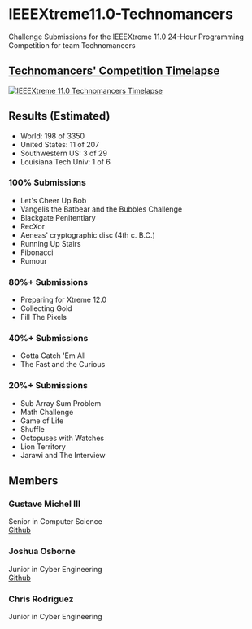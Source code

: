 # IEEEXtreme11.0-Technomancers
Challenge Submissions for the IEEEXtreme 11.0 24-Hour Programming Competition for team Technomancers

## [Technomancers' Competition Timelapse](http://www.youtube.com/watch?v=XJ8bWOpFlJM)
[![IEEEXtreme 11.0 Technomancers Timelapse](http://img.youtube.com/vi/XJ8bWOpFlJM/0.jpg)](http://www.youtube.com/watch?v=XJ8bWOpFlJM)

## Results (Estimated)
* World: 198 of 3350
* United States: 11 of 207
* Southwestern US: 3 of 29
* Louisiana Tech Univ: 1 of 6

### 100% Submissions
* Let's Cheer Up Bob
* Vangelis the Batbear and the Bubbles Challenge
* Blackgate Penitentiary
* RecXor
* Aeneas' cryptographic disc (4th c. B.C.)
* Running Up Stairs
* Fibonacci
* Rumour

### 80%+ Submissions
* Preparing for Xtreme 12.0
* Collecting Gold
* Fill The Pixels

### 40%+ Submissions
* Gotta Catch 'Em All
* The Fast and the Curious

### 20%+ Submissions
* Sub Array Sum Problem
* Math Challenge
* Game of Life
* Shuffle
* Octopuses with Watches
* Lion Territory
* Jarawi and The Interview

## Members

### Gustave Michel III
Senior in Computer Science  
[Github](https://github.com/gustavemichel)

### Joshua Osborne
Junior in Cyber Engineering  
[Github](https://github.com/JoshuaOsborneCYEN)

### Chris Rodriguez
Junior in Cyber Engineering
